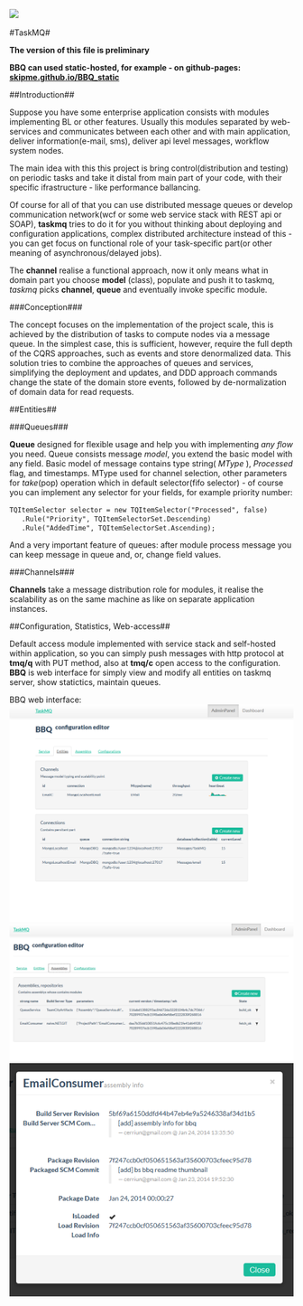 ![](http://i.creativecommons.org/l/by-nc-nd/3.0/88x31.png "")

#TaskMQ#

**The version of this file is preliminary**

**BBQ can used static-hosted, for example - on github-pages: [skipme.github.io/BBQ_static](skipme.github.io/BBQ_static)**

##Introduction##

Suppose you have some enterprise application consists with modules implementing BL or other features.
Usually this modules separated by web-services and communicates between each other and with main application, deliver information(e-mail, sms), deliver api level messages, workflow system nodes.

The main idea with this this project is bring control(distribution and testing) on periodic tasks and take it distal from main part of your code, with their specific ifrastructure - like performance ballancing.

Of course for all of that you can use distributed message queues or develop communication network(wcf or some web service stack with REST api or SOAP), **taskmq** tries to do it for you without thinking about deploying and configuration applications, complex distributed architecture instead of this - you can get focus on functional role of your task-specific part(or other meaning of asynchronous/delayed jobs).

The **channel** realise a functional approach, now it only means what in domain part you choose **model** (class), populate and push it to taskmq, *taskmq* picks **channel**, **queue** and eventually invoke specific module.

###Conception###

The concept focuses on the implementation of the project scale, this is achieved by the distribution of tasks to compute nodes via a message queue. In the simplest case, this is sufficient, however, require the full depth of the CQRS approaches, such as events and store denormalized data. This solution tries to combine the approaches of queues and services, simplifying the deployment and updates, and DDD approach commands change the state of the domain store events, followed by de-normalization of domain data for read requests.

##Entities##

###Queues###

**Queue** designed for flexible usage and help you with implementing *any flow* you need. Queue consists message *model*, you extend the basic model with any field. Basic model of message contains type string( *MType* ), *Processed* flag, and timestamps. MType used for channel selection, other parameters for *take*(pop) operation which in default selector(fifo selector) - of course you can implement any selector for your fields, for example priority number:
~~~
TQItemSelector selector = new TQItemSelector("Processed", false)
   .Rule("Priority", TQItemSelectorSet.Descending)
   .Rule("AddedTime", TQItemSelectorSet.Ascending);
~~~

And a very important feature of queues: after module process message you can keep message in queue and, or, change field values.

###Channels###

**Channels** take a message  distribution role   for modules, it realise the scalability as on the same machine as like on separate application instances.

##Configuration, Statistics, Web-access##

Default access module implemented with service stack and self-hosted within application, so you can simply push messages with http protocol at **tmq/q** with PUT method, also at **tmq/c** open access to the configuration. **BBQ** is web interface for simply view and modify all entities on taskmq server, show statictics, maintain queues.

BBQ web interface: 
<br />![BBQ TaskMQ](doc/bbq2sparkline.png "TaskMQ :: BBQ")
<br />![BBQ TaskMQ](doc/buildServers.png "TaskMQ :: BBQ")
<br />![BBQ TaskMQ](doc/assembly-info.png "TaskMQ :: BBQ")
